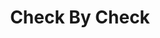---
title: Check By Check
slug: check-by-check
updated-on: '2024-05-30T13:44:31.749Z'
created-on: '2024-05-30T13:41:46.671Z'
published-on: '2024-05-30T13:54:32.469Z'
f_city-state-2:
- cms/city/moorpark-ca.md
- cms/city/sylmar-ca.md
- cms/city/burbank-ca.md
- cms/city/san-fernando-ca.md
f_locations:
- cms/payday-loan/check-by-check-10485.md
- cms/payday-loan/check-by-check-10486.md
- cms/payday-loan/check-by-check-10487.md
- cms/payday-loan/check-by-check-10488.md
- cms/payday-loan/check-by-check-10489.md
f_states:
- cms/state/california.md
layout: '[company].html'
tags: company
---